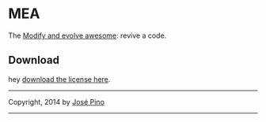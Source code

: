 MEA
===

The [Modify and evolve awesome](http://codepen.io/mrjopino/pen/tvbqa): revive a code.

## Download

hey [download the license here](https://github.com/bullgit/MEA/blob/master/MEA.md). 

-------------

Copyright, 2014 by [José Pino](http://twitter.com/mrjopino)

-------------
